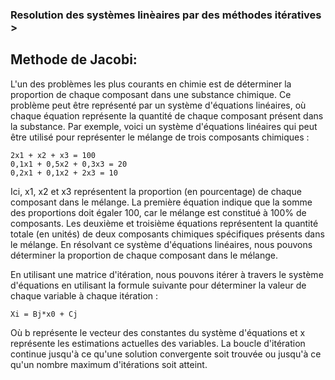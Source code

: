 ### Resolution des systèmes linèaires par des méthodes itératives > 
## Methode de Jacobi: 


L'un des problèmes les plus courants en chimie est de déterminer la proportion de chaque composant dans une substance chimique.
 Ce problème peut être représenté par un système d'équations linéaires, où chaque équation représente la quantité de chaque composant présent dans la substance. 
 Par exemple, voici un système d'équations linéaires qui peut être utilisé pour représenter le mélange de trois composants chimiques :

    2x1 + x2 + x3 = 100
    0,1x1 + 0,5x2 + 0,3x3 = 20
    0,2x1 + 0,1x2 + 2x3 = 10

Ici, x1, x2 et x3 représentent la proportion (en pourcentage) de chaque composant dans le mélange. La première équation indique que la somme des proportions doit égaler 100, car le mélange est constitué à 100% de composants. Les deuxième et troisième équations représentent la quantité totale (en unités) de deux composants chimiques spécifiques présents dans le mélange. En résolvant ce système d'équations linéaires, nous pouvons déterminer la proportion de chaque composant dans le mélange.

En utilisant une matrice d'itération, nous pouvons itérer à travers le système d'équations en utilisant la formule suivante pour déterminer la valeur de chaque variable à chaque itération :



    Xi = Bj*x0 + Cj

Où b représente le vecteur des constantes du système d'équations et x représente les estimations actuelles des variables. La boucle d'itération continue jusqu'à ce qu'une solution convergente soit trouvée ou jusqu'à ce qu'un nombre maximum d'itérations soit atteint.



    



